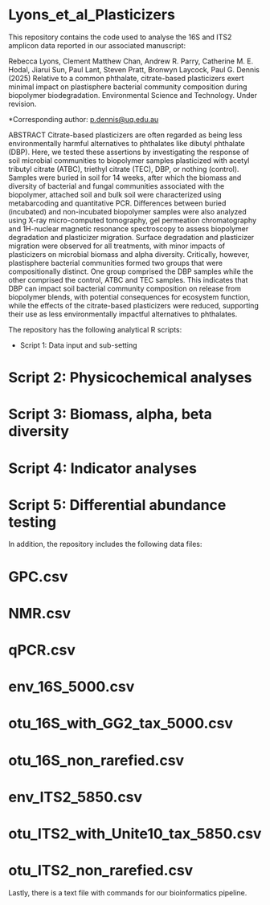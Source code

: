 # Lyons_et_al_Plasticizers
This repository contains the code used to analyse the 16S and ITS2 amplicon data reported in our associated manuscript: 

Rebecca Lyons, Clement Matthew Chan, Andrew R. Parry, Catherine M. E. Hodal, Jiarui Sun, Paul Lant, Steven Pratt, Bronwyn Laycock, Paul G. Dennis (2025) Relative to a common phthalate, citrate-based plasticizers exert minimal impact on plastisphere bacterial community composition during biopolymer biodegradation. Environmental Science and Technology. Under revision.

*Corresponding author: p.dennis@uq.edu.au

ABSTRACT 
Citrate-based plasticizers are often regarded as being less environmentally harmful alternatives to phthalates like dibutyl phthalate (DBP). Here, we tested these assertions by investigating the response of soil microbial communities to biopolymer samples plasticized with acetyl tributyl citrate (ATBC), triethyl citrate (TEC), DBP, or nothing (control). Samples were buried in soil for 14 weeks, after which the biomass and diversity of bacterial and fungal communities associated with the biopolymer, attached soil and bulk soil were characterized using metabarcoding and quantitative PCR. Differences between buried (incubated) and non-incubated biopolymer samples were also analyzed using X-ray micro-computed tomography, gel permeation chromatography and 1H-nuclear magnetic resonance spectroscopy to assess biopolymer degradation and plasticizer migration. Surface degradation and plasticizer migration were observed for all treatments, with minor impacts of plasticizers on microbial biomass and alpha diversity. Critically, however, plastisphere bacterial communities formed two groups that were compositionally distinct. One group comprised the DBP samples while the other comprised the control, ATBC and TEC samples. This indicates that DBP can impact soil bacterial community composition on release from biopolymer blends, with potential consequences for ecosystem function, while the effects of the citrate-based plasticizers were reduced, supporting their use as less environmentally impactful alternatives to phthalates. 

The repository has the following analytical R scripts:
- Script 1: Data input and sub-setting
# Script 2: Physicochemical analyses
# Script 3: Biomass, alpha, beta diversity
# Script 4: Indicator analyses
# Script 5: Differential abundance testing

In addition, the repository includes the following data files:
# GPC.csv 
# NMR.csv 
# qPCR.csv 
# env_16S_5000.csv
# otu_16S_with_GG2_tax_5000.csv
# otu_16S_non_rarefied.csv
# env_ITS2_5850.csv
# otu_ITS2_with_Unite10_tax_5850.csv
# otu_ITS2_non_rarefied.csv

Lastly, there is a text file with commands for our bioinformatics pipeline.
